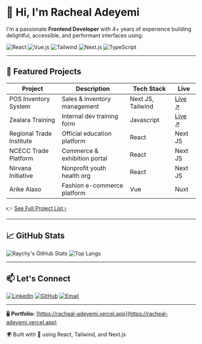 # 👋 Hi, I'm Racheal Adeyemi

I'm a passionate **Frontend Developer** with 4+ years of experience building delightful, accessible, and performant interfaces using:

![React](https://img.shields.io/badge/-React-61DAFB?style=flat&logo=react&logoColor=000)
![Vue.js](https://img.shields.io/badge/-Vue-42B883?style=flat&logo=vue.js&logoColor=white)
![Tailwind](https://img.shields.io/badge/-TailwindCSS-38B2AC?style=flat&logo=tailwind-css)
![Next.js](https://img.shields.io/badge/-Next.js-000?style=flat&logo=next.js)
![TypeScript](https://img.shields.io/badge/-TypeScript-3178C6?style=flat&logo=typescript)

---

## 💼 Featured Projects

| Project | Description | Tech Stack | Live |
|--------|-------------|------------|------|
| POS Inventory System | Sales & inventory management | Next JS, Tailwind | [Live ↗](https://pos-inventory-green.vercel.app) |
| Zealara Training | Internal dev training form | Javascript | [Live ↗](https://zealarax-training-registration-form.vercel.app) |
| Regional Trade Institute | Official education platform | React | Next JS | [Live ↗](https://www.regionaltradeinstitute.com) |
| NCECC Trade Platform | Commerce & exhibition portal | React | Next JS | [Live ↗](https://ncecctrade.com) |
| Nirvana Initiative | Nonprofit youth health org | React | Next JS | [Live ↗](https://www.nirvanainitiative.org) |
| Arike Alaso | Fashion e-commerce platform | Vue | Nuxt | [Live ↗](https://www.arikealaso.com) |

👉 [See Full Project List ›](https://racheal-adeyemi.vercel.app#projects)

---

## 📈 GitHub Stats

![Raychy's GitHub Stats](https://github-readme-stats.vercel.app/api?username=Raychy&show_icons=true&theme=radical)
![Top Langs](https://github-readme-stats.vercel.app/api/top-langs/?username=Raychy&layout=compact&theme=radical)

---

## 📫 Let's Connect

[![LinkedIn](https://img.shields.io/badge/-LinkedIn-0A66C2?style=flat&logo=linkedin&logoColor=white)](https://linkedin.com/in/cyberbizkit)
[![GitHub](https://img.shields.io/badge/-GitHub-181717?style=flat&logo=github&logoColor=white)](https://github.com/Raychy)
[![Email](https://img.shields.io/badge/-Email-D14836?style=flat&logo=gmail&logoColor=white)](mailto:rachealadeyemi.net@gmail.com)

---

🖥️ **Portfolio:** [https://racheal-adeyemi.vercel.app](https://racheal-adeyemi.vercel.app)

🌍 Built with 💙 using React, Tailwind, and Next.js
